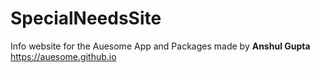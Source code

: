 # SpecialNeedsSite
Info website for the Auesome App and Packages made by **Anshul Gupta**
<br>
https://auesome.github.io
